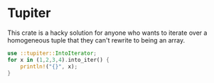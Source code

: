 # Tupiter
This crate is a hacky solution for anyone who wants to iterate over a
homogeneous tuple that they can't rewrite to being an array.

```rs
use ::tupiter::IntoIterator;
for x in (1,2,3,4).into_iter() {
    println!("{}", x);
}
```
